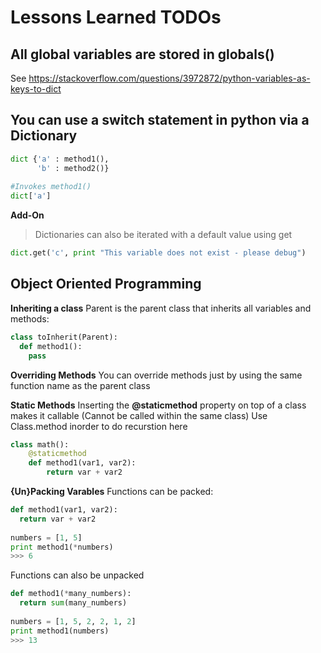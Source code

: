 Lessons Learned TODOs
========

All global variables are stored in globals()
------------
  See https://stackoverflow.com/questions/3972872/python-variables-as-keys-to-dict
  
You can use a switch statement in python via a Dictionary
------------
```python
dict {'a' : method1(),
      'b' : method2()}
      
#Invokes method1()    
dict['a'] 
```

**Add-On**
>Dictionaries can also be iterated with a default value using get
```python
dict.get('c', print "This variable does not exist - please debug")
```

Object Oriented Programming
------------


**Inheriting a class**
Parent is the parent class that inherits all variables and methods:
```python
class toInherit(Parent):
  def method1():
    pass
```

**Overriding Methods**
You can override methods just by using the same function name as the parent class

**Static Methods**
Inserting the **@staticmethod** property on top of a class makes it callable (Cannot be called within the same class)
Use Class.method inorder to do recurstion here
```python
class math():
    @staticmethod
    def method1(var1, var2):
        return var + var2
```

**{Un}Packing Varables**
Functions can be packed:
```python
def method1(var1, var2):
  return var + var2
  
numbers = [1, 5]
print method1(*numbers)
>>> 6
```

Functions can also be unpacked
```python
def method1(*many_numbers):
  return sum(many_numbers)
  
numbers = [1, 5, 2, 2, 1, 2]
print method1(numbers)
>>> 13
```



  
